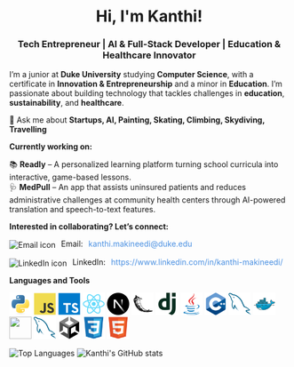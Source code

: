 <h1 align="center">Hi, I'm Kanthi!</h1>

<h3 align="center">Tech Entrepreneur | AI & Full-Stack Developer | Education & Healthcare Innovator</h3>

I’m a junior at **Duke University** studying **Computer Science**, with a certificate in **Innovation & Entrepreneurship** and a minor in **Education**. I’m passionate about building technology that tackles challenges in **education**, **sustainability**, and **healthcare**.  

💬 Ask me about **Startups, AI, Painting, Skating, Climbing, Skydiving, Travelling**

<p><strong>Currently working on:</strong></p>

📚 **Readly** – A personalized learning platform turning school curricula into interactive, game-based lessons.  
🩺 **MedPull** – An app that assists uninsured patients and reduces administrative challenges at community health centers through AI-powered translation and speech-to-text features.  

<p><strong>Interested in collaborating? Let’s connect:</strong></p>

<p>
  <img src="https://img.icons8.com/ios-filled/20/cccccc/new-post.png" alt="Email icon" style="vertical-align:middle; margin-right:6px;"/>
  Email: 
  <a href="mailto:kanthi.makineedi@duke.edu" title="Email Kanthi" style="text-decoration:none; color:#4A90E2; margin-left:6px;">
    kanthi.makineedi@duke.edu
  </a>
</p>

<p>
  <img src="https://img.icons8.com/ios-filled/20/cccccc/linkedin.png" alt="LinkedIn icon" style="vertical-align:middle; margin-right:6px;"/>
  LinkedIn: 
  <a href="https://www.linkedin.com/in/kanthi-makineedi/" target="_blank" rel="noopener noreferrer" title="Kanthi's LinkedIn" style="text-decoration:none; color:#4A90E2; margin-left:6px;">
    https://www.linkedin.com/in/kanthi-makineedi/
  </a>
</p>

**Languages and Tools**
<p>
  <img src="https://raw.githubusercontent.com/devicons/devicon/master/icons/python/python-original.svg" width="40" height="40"/>
  <img src="https://raw.githubusercontent.com/devicons/devicon/master/icons/javascript/javascript-original.svg" width="40" height="40"/>
  <img src="https://raw.githubusercontent.com/devicons/devicon/master/icons/typescript/typescript-original.svg" width="40" height="40"/>
  <img src="https://raw.githubusercontent.com/devicons/devicon/master/icons/react/react-original.svg" width="40" height="40"/>
  <img src="https://raw.githubusercontent.com/devicons/devicon/master/icons/nextjs/nextjs-original.svg" width="40" height="40"/>
  <img src="https://raw.githubusercontent.com/devicons/devicon/master/icons/flask/flask-original.svg" width="40" height="40"/>
  <img src="https://raw.githubusercontent.com/devicons/devicon/master/icons/django/django-plain.svg" width="40" height="40"/>
  <img src="https://raw.githubusercontent.com/devicons/devicon/master/icons/java/java-original.svg" width="40" height="40"/>
  <img src="https://raw.githubusercontent.com/devicons/devicon/master/icons/cplusplus/cplusplus-original.svg" width="40" height="40"/>
  <img src="https://raw.githubusercontent.com/devicons/devicon/master/icons/mysql/mysql-original.svg" width="40" height="40"/>
  <img src="https://raw.githubusercontent.com/devicons/devicon/master/icons/docker/docker-original.svg" width="40" height="40"/>
  <img src="https://img.icons8.com/color/48/000000/amazon-web-services.png" width="40" height="40" />
  <img src="https://raw.githubusercontent.com/devicons/devicon/master/icons/mysql/mysql-original.svg" width="40" height="40" alt="MySQL"/>
  <img src="https://raw.githubusercontent.com/devicons/devicon/master/icons/unity/unity-original.svg" width="40" height="40" alt="Unity"/>
  <img src="https://raw.githubusercontent.com/devicons/devicon/master/icons/css3/css3-original.svg" width="40" height="40" alt="CSS3"/>
  <img src="https://raw.githubusercontent.com/devicons/devicon/master/icons/html5/html5-original.svg" width="40" height="40" alt="HTML5"/>
</p>


![Top Languages](https://github-readme-stats.vercel.app/api/top-langs/?username=kanthipm&layout=compact&theme=radical)  ![Kanthi's GitHub stats](https://github-readme-stats.vercel.app/api?username=kanthipm&show_icons=true&theme=radical)


<!--
**kanthipm/kanthipm** is a ✨ _special_ ✨ repository because its `README.md` (this file) appears on your GitHub profile.

Here are some ideas to get you started:


- 🔭 I’m currently working on ...
- 🌱 I’m currently learning ...
- 👯 I’m looking to collaborate on ...
- 🤔 I’m looking for help with ...
- 💬 Ask me about ...
- 📫 How to reach me: ...
- 😄 Pronouns: ...
- ⚡ Fun fact: ...
-->
